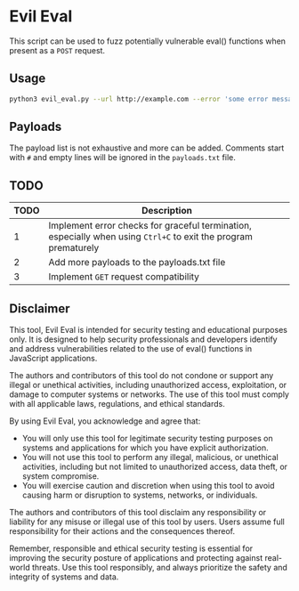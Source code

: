 # Evil Eval

This script can be used to fuzz potentially vulnerable eval() functions when present as a `POST` request.

## Usage

~~~bash
python3 evil_eval.py --url http://example.com --error 'some error message' --json-key key_name
~~~

## Payloads

The payload list is not exhaustive and more can be added. Comments start with `#` and empty lines will be ignored in the `payloads.txt` file.

## TODO

TODO | Description
---- | -----------
1 | Implement error checks for graceful termination, especially when using `Ctrl+C` to exit the program prematurely
2 | Add more payloads to the payloads.txt file
3 | Implement `GET` request compatibility

## Disclaimer

This tool, Evil Eval is intended for security testing and educational purposes only. It is designed to help security professionals and developers identify and address vulnerabilities related to the use of eval() functions in JavaScript applications.

The authors and contributors of this tool do not condone or support any illegal or unethical activities, including unauthorized access, exploitation, or damage to computer systems or networks. The use of this tool must comply with all applicable laws, regulations, and ethical standards.

By using Evil Eval, you acknowledge and agree that:
- You will only use this tool for legitimate security testing purposes on systems and applications for which you have explicit authorization.
- You will not use this tool to perform any illegal, malicious, or unethical activities, including but not limited to unauthorized access, data theft, or system compromise.
- You will exercise caution and discretion when using this tool to avoid causing harm or disruption to systems, networks, or individuals.

The authors and contributors of this tool disclaim any responsibility or liability for any misuse or illegal use of this tool by users. Users assume full responsibility for their actions and the consequences thereof.

Remember, responsible and ethical security testing is essential for improving the security posture of applications and protecting against real-world threats. Use this tool responsibly, and always prioritize the safety and integrity of systems and data.
